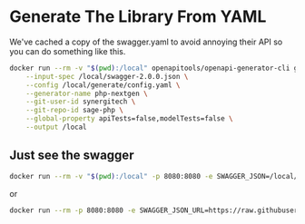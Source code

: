 # Generate The Library From YAML

We've cached a copy of the swagger.yaml to avoid annoying their API so you can do something like this.

```sh
docker run --rm -v "$(pwd):/local" openapitools/openapi-generator-cli generate \
    --input-spec /local/swagger-2.0.0.json \
    --config /local/generate/config.yaml \
    --generator-name php-nextgen \
    --git-user-id synergitech \
    --git-repo-id sage-php \
    --global-property apiTests=false,modelTests=false \
    --output /local
```

## Just see the swagger

```sh
docker run --rm -v "$(pwd):/local" -p 8080:8080 -e SWAGGER_JSON=/local/swagger-2.0.0.json swaggerapi/swagger-ui
```

or

```sh
docker run --rm -p 8080:8080 -e SWAGGER_JSON_URL=https://raw.githubusercontent.com/SynergiTech/cinolla-php/refs/heads/main/swagger-2.0.0.json swaggerapi/swagger-ui
```